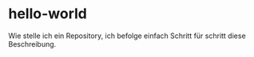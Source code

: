 # hello-world
Wie stelle ich ein Repository, ich befolge einfach Schritt für schritt diese Beschreibung.
